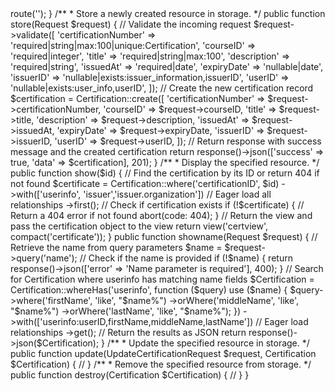 <?php

namespace App\Http\Controllers;

use App\Models\Certification;
use App\Http\Requests\StoreCertificationRequest;
use App\Http\Requests\UpdateCertificationRequest;
use Illuminate\Http\Request;


class CertificationsControllerOLD extends Controller
{
    /**
     * Display a listing of the resource.
     */
    public function index()
    {
        //return Certification::all();
        //return view('dashboard.search');
        //return redirect()->route('');
    }

    /**
     * Store a newly created resource in storage.
     */
    public function store(Request $request)
    {
                // Validate the incoming request
                $request->validate([
                    'certificationNumber' => 'required|string|max:100|unique:Certification',
                    'courseID' => 'required|integer',
                    'title' => 'required|string|max:100',
                    'description' => 'required|string',
                    'issuedAt' => 'required|date',
                    'expiryDate' => 'nullable|date',
                    'issuerID' => 'nullable|exists:issuer_information,issuerID',
                    'userID' => 'nullable|exists:user_info,userID',
                ]);
        
                // Create the new certification record
                $certification = Certification::create([
                    'certificationNumber' => $request->certificationNumber,
                    'courseID' => $request->courseID,
                    'title' => $request->title,
                    'description' => $request->description,
                    'issuedAt' => $request->issuedAt,
                    'expiryDate' => $request->expiryDate,
                    'issuerID' => $request->issuerID,
                    'userID' => $request->userID,
                ]);
        
                // Return response with success message and the created certification
                return response()->json(['success' => true, 'data' => $certification], 201);
    }

    /**
     * Display the specified resource.
     */
    public function show($id)
    {
        // Find the certification by its ID or return 404 if not found
        $certificate = Certification::where('certificationID', $id)
        ->with(['userinfo', 'issuer','issuer.organization'])  // Eager load all relationships
        ->first();
    
        // Check if certification exists
        if (!$certificate) {
            // Return a 404 error if not found
            abort(code: 404);
        }
    
        // Return the view and pass the certification object to the view
        return view('certview', compact('certificate'));
    }

    public function showname(Request $request)
        {
                // Retrieve the name from query parameters
        $name = $request->query('name');

        // Check if the name is provided
        if (!$name) {
            return response()->json(['error' => 'Name parameter is required'], 400);
        }

        // Search for Certification where userinfo has matching name fields
        $Certification = Certification::whereHas('userinfo', function ($query) use ($name) {
            $query->where('firstName', 'like', "$name%")
                ->orWhere('middleName', 'like', "$name%")
                ->orWhere('lastName', 'like', "$name%");
        })
        ->with(['userinfo:userID,firstName,middleName,lastName']) // Eager load relationships
        ->get();

        // Return the results as JSON
        return response()->json($Certification);
    }

    /**
     * Update the specified resource in storage.
     */
    public function update(UpdateCertificationRequest $request, Certification $Certification)
    {
        //
    }

    /**
     * Remove the specified resource from storage.
     */
    public function destroy(Certification $Certification)
    {
        //
    }
}
